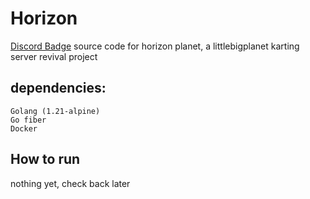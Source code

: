 # Horizon
[Discord Badge](https://dcbadge.limes.pink/api/https://discord.gg/yW9b4Y2vb9/)
source code for horizon planet, a littlebigplanet karting server revival project

## dependencies:
```
Golang (1.21-alpine)
Go fiber
Docker
```

## How to run
nothing yet, check back later
